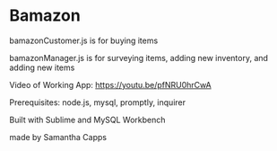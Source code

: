# Bamazon

bamazonCustomer.js is for buying items

bamazonManager.js is for surveying items, adding new inventory, and adding new items

Video of Working App: https://youtu.be/pfNRU0hrCwA

Prerequisites: node.js, mysql, promptly, inquirer

Built with Sublime and MySQL Workbench

made by Samantha Capps